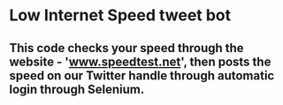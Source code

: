 # Low Internet Speed tweet bot
## This code checks your speed through the website - 'www.speedtest.net', then posts the speed on our Twitter handle through automatic login through Selenium. 
